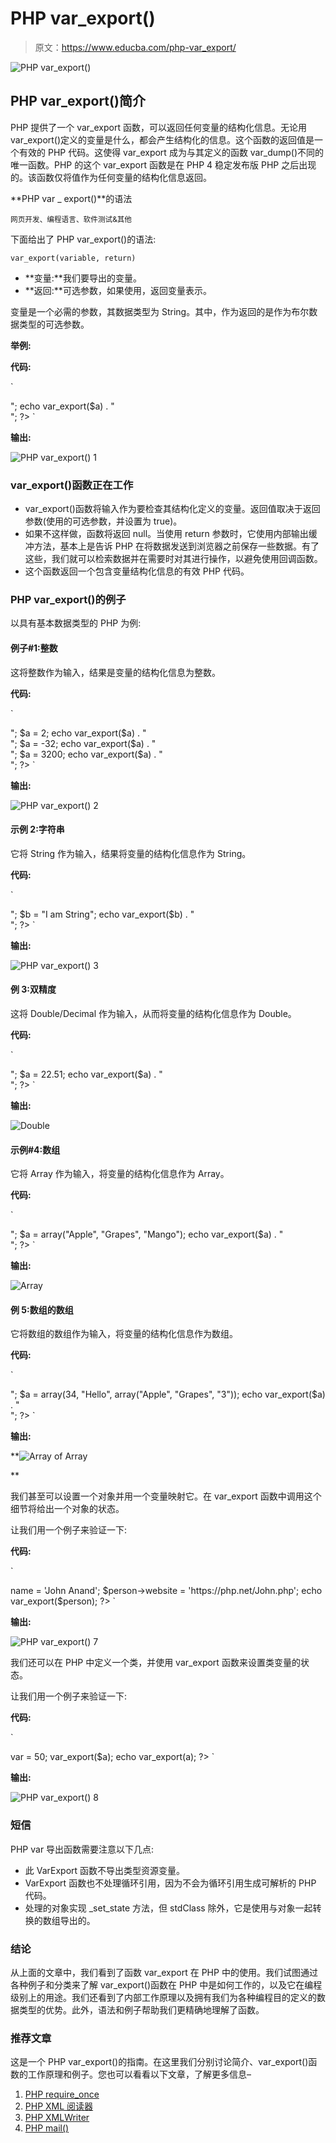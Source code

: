 # PHP var_export()

> 原文：<https://www.educba.com/php-var_export/>

![PHP var_export()](img/8553e6913bbce48c58ffbc1549b60326.png)



## PHP var_export()简介

PHP 提供了一个 var_export 函数，可以返回任何变量的结构化信息。无论用 var_export()定义的变量是什么，都会产生结构化的信息。这个函数的返回值是一个有效的 PHP 代码。这使得 var_export 成为与其定义的函数 var_dump()不同的唯一函数。PHP 的这个 var_export 函数是在 PHP 4 稳定发布版 PHP 之后出现的。该函数仅将值作为任何变量的结构化信息返回。

**PHP var _ export()**的语法

<small>网页开发、编程语言、软件测试&其他</small>

下面给出了 PHP var_export()的语法:

`var_export(variable, return)`

*   **变量:**我们要导出的变量。
*   **返回:**可选参数，如果使用，返回变量表示。

变量是一个必需的参数，其数据类型为 String。其中，作为返回的是作为布尔数据类型的可选参数。

**举例:**

**代码:**

`<!DOCTYPE html>
<html>
<body>
<?php
$a = 3;
echo var_export($a, true) . "<br>";
echo var_export($a) . "<br>";
?>
</body>
</html>`

**输出:**

![PHP var_export() 1](img/d7960e235305d1d9874818cb58c86740.png)



### var_export()函数正在工作

*   var_export()函数将输入作为要检查其结构化定义的变量。返回值取决于返回参数(使用的可选参数，并设置为 true)。
*   如果不这样做，函数将返回 null。当使用 return 参数时，它使用内部输出缓冲方法，基本上是告诉 PHP 在将数据发送到浏览器之前保存一些数据。有了这些，我们就可以检索数据并在需要时对其进行操作，以避免使用回调函数。
*   这个函数返回一个包含变量结构化信息的有效 PHP 代码。

### PHP var_export()的例子

以具有基本数据类型的 PHP 为例:

#### 例子#1:整数

这将整数作为输入，结果是变量的结构化信息为整数。

**代码:**

`<!DOCTYPE html>
<html>
<body>
<?php
$a = 320;
echo var_export($a) . "<br>";
$a = 2;
echo var_export($a) . "<br>";
$a = -32;
echo var_export($a) . "<br>";
$a = 3200;
echo var_export($a) . "<br>";
?>
</body>
</html>`

**输出:**

![PHP var_export() 2](img/f04a6632b47c4473cf39727a1dfc9a05.png)



#### 示例 2:字符串

它将 String 作为输入，结果将变量的结构化信息作为 String。

**代码:**

`<!DOCTYPE html>
<html>
<body>
<?php
$b = "PHP Example!!";
echo var_export($b) . "<br>";
$b = "I am String";
echo var_export($b) . "<br>";
?>
</body>
</html>`

**输出:**

![PHP var_export() 3](img/f9954ba5fef7ec727330cbc63c073679.png)



#### 例 3:双精度

这将 Double/Decimal 作为输入，从而将变量的结构化信息作为 Double。

**代码:**

`<!DOCTYPE html>
<html>
<body>
<?php
$a = 322.5;
echo var_export($a) . "<br>";
$a = 22.51;
echo var_export($a) . "<br>";
?>
</body>
</html>`

**输出:**

![Double](img/95d0ea442e829ca2633eb6ccfd8f1c0a.png)



#### 示例#4:数组

它将 Array 作为输入，将变量的结构化信息作为 Array。

**代码:**

`<!DOCTYPE html>
<html>
<body>
<?php
$a = array("reddish", "yellowish", "Greenish");
echo var_export($a) . "<br>";
$a = array("Apple", "Grapes", "Mango");
echo var_export($a) . "<br>";
?>
</body>
</html>`

**输出:**

![Array](img/2229dff94a7f113925074047c1cb9b87.png)



#### 例 5:数组的数组

它将数组的数组作为输入，将变量的结构化信息作为数组。

**代码:**

`<!DOCTYPE html>
<html>
<body>
<?php
$a = array("abc", "Hello PHP!", 222.4, array("reddish", "yellowish", "Greenish"));
echo var_export($a) . "<br>";
$a = array(34, "Hello", array("Apple", "Grapes", "3"));
echo var_export($a) . "<br>";
?>
</body>
</html>`

**输出:**

**![Array of Array](img/5a2d9caaad681fed9841fc12d78de9b0.png)

** 

我们甚至可以设置一个对象并用一个变量映射它。在 var_export 函数中调用这个细节将给出一个对象的状态。

让我们用一个例子来验证一下:

**代码:**

`<!DOCTYPE html>
<html>
<body>
<?php
$person = new stdClass;
$person->name = 'John Anand';
$person->website = 'https://php.net/John.php';
echo var_export($person);
?>
</body>
</html>`

**输出:**

![PHP var_export() 7](img/49549aadcb23e0157ec8efc2d487c7a9.png)



我们还可以在 PHP 中定义一个类，并使用 var_export 函数来设置类变量的状态。

让我们用一个例子来验证一下:

**代码:**

`<!DOCTYPE html>
<html>
<body>
<?php
class A { public $var; }
$a = new A;
$a->var = 50;
var_export($a);
echo var_export(a);
?>
</body>
</html>`

**输出:**

![PHP var_export() 8](img/dc4e71b562a7f40223c067cf724a26ad.png)



### 短信

PHP var 导出函数需要注意以下几点:

*   此 VarExport 函数不导出类型资源变量。
*   VarExport 函数也不处理循环引用，因为不会为循环引用生成可解析的 PHP 代码。
*   处理的对象实现 _set_state 方法，但 stdClass 除外，它是使用与对象一起转换的数组导出的。

### 结论

从上面的文章中，我们看到了函数 var_export 在 PHP 中的使用。我们试图通过各种例子和分类来了解 var_export()函数在 PHP 中是如何工作的，以及它在编程级别上的用途。我们还看到了内部工作原理以及拥有我们为各种编程目的定义的数据类型的优势。此外，语法和例子帮助我们更精确地理解了函数。

### 推荐文章

这是一个 PHP var_export()的指南。在这里我们分别讨论简介、var_export()函数的工作原理和例子。您也可以看看以下文章，了解更多信息–

1.  [PHP require_once](https://www.educba.com/php-require_once/)
2.  [PHP XML 阅读器](https://www.educba.com/php-xml-reader/)
3.  [PHP XMLWriter](https://www.educba.com/php-xmlwriter/)
4.  [PHP mail()](https://www.educba.com/php-mail/)





